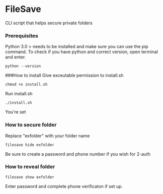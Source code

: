 # FileSave
CLI script that helps secure private folders

### Prerequisites
Python 3.0 > needs to be installed and make sure you can use the pip command.
To check if you have python and correct version, open terminal and enter.
```
python --version
```
###How to install
Give exceutable permission to install.sh
```
chmod +x install.sh
```
Run install.sh
```
./install.sh
```
You're set

### How to secure folder
Replace "exfolder" with your folder name
```
filesave hide exfolder
```
Be sure to create a password and phone number if you wish for 2-auth

### How to reveal folder
```
filesave show exfolder
```
Enter password and complete phone verificaton if set up.
